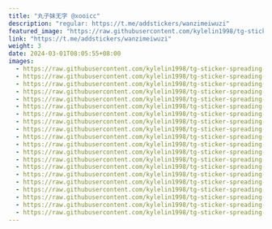 ```yaml
---
title: "丸子妹无字 @xooicc"
description: "regular: https://t.me/addstickers/wanzimeiwuzi"
featured_image: "https://raw.githubusercontent.com/kylelin1998/tg-sticker-spreading-worldwide-images/main/img/3beb6c6d-f7bd-44a4-a37f-1473a89b36a1.jpg"
link: "https://t.me/addstickers/wanzimeiwuzi"
weight: 3
date: 2024-03-01T08:05:55+08:00
images:
  - https://raw.githubusercontent.com/kylelin1998/tg-sticker-spreading-worldwide-images/main/img/3beb6c6d-f7bd-44a4-a37f-1473a89b36a1.jpg
  - https://raw.githubusercontent.com/kylelin1998/tg-sticker-spreading-worldwide-images/main/img/6c0eeaa1-ac20-4274-8073-2e4cf4b5e128.jpg
  - https://raw.githubusercontent.com/kylelin1998/tg-sticker-spreading-worldwide-images/main/img/54ff20bf-5724-4684-b88b-e72c28dd3b7c.jpg
  - https://raw.githubusercontent.com/kylelin1998/tg-sticker-spreading-worldwide-images/main/img/0e105fce-7d31-40e5-8034-59406827553c.jpg
  - https://raw.githubusercontent.com/kylelin1998/tg-sticker-spreading-worldwide-images/main/img/3effeeb8-67ec-4f7e-b0d1-0b9d6c7c7e5a.jpg
  - https://raw.githubusercontent.com/kylelin1998/tg-sticker-spreading-worldwide-images/main/img/e30faf45-fce3-41a4-9e96-ade7ac397f9b.jpg
  - https://raw.githubusercontent.com/kylelin1998/tg-sticker-spreading-worldwide-images/main/img/fc4aa73d-868e-470c-af50-53d71947aef3.jpg
  - https://raw.githubusercontent.com/kylelin1998/tg-sticker-spreading-worldwide-images/main/img/a173c060-17c0-4843-802a-55cc8a06c33c.jpg
  - https://raw.githubusercontent.com/kylelin1998/tg-sticker-spreading-worldwide-images/main/img/d916dc65-c485-473a-9b6a-e1ccbd116f6d.jpg
  - https://raw.githubusercontent.com/kylelin1998/tg-sticker-spreading-worldwide-images/main/img/9d818d91-0e6c-4e94-b240-ef25c951b293.jpg
  - https://raw.githubusercontent.com/kylelin1998/tg-sticker-spreading-worldwide-images/main/img/33577ab1-9b1d-4e86-8a0a-0216fde48aa0.jpg
  - https://raw.githubusercontent.com/kylelin1998/tg-sticker-spreading-worldwide-images/main/img/c714a302-8f9e-42d6-9f1f-3b322c891ed4.jpg
  - https://raw.githubusercontent.com/kylelin1998/tg-sticker-spreading-worldwide-images/main/img/8463b4b4-fd88-44d3-b6f5-7fb7f23ce1bb.jpg
  - https://raw.githubusercontent.com/kylelin1998/tg-sticker-spreading-worldwide-images/main/img/f99918f0-cfeb-478b-8796-061aa0a3ab53.jpg
  - https://raw.githubusercontent.com/kylelin1998/tg-sticker-spreading-worldwide-images/main/img/ad2d6ba6-e428-45d3-8de9-1bb8a7912aa7.jpg
  - https://raw.githubusercontent.com/kylelin1998/tg-sticker-spreading-worldwide-images/main/img/2317abcd-f459-4613-b7d5-a41814f24c4b.jpg
  - https://raw.githubusercontent.com/kylelin1998/tg-sticker-spreading-worldwide-images/main/img/4262468a-a8d4-49ce-abff-0ef0e35f905b.jpg
  - https://raw.githubusercontent.com/kylelin1998/tg-sticker-spreading-worldwide-images/main/img/09d330af-2ec2-416e-bb66-37964dec7280.jpg
  - https://raw.githubusercontent.com/kylelin1998/tg-sticker-spreading-worldwide-images/main/img/d300a826-c862-435a-aeca-91ce2c106a76.jpg
  - https://raw.githubusercontent.com/kylelin1998/tg-sticker-spreading-worldwide-images/main/img/174c3a9b-78b9-4b14-bf45-47117af7354f.jpg
---
```

